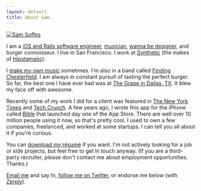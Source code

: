 ```yaml
---
layout: default
title: About Sam.
---
```


<section class="about">
<a href="http://www.flickr.com/photos/samsoffes/5910043084/in/set-72157627008591241/lightbox/" rel="external nofollow" id="portrait"><img src="http://assets.samsoff.es/images/Sam-Soffes.jpg" alt="Sam Soffes" /></a>
  
I am a [iOS and Rails software engineer](http://github.com/samsoffes), [musician](http://samsoff.es/music), [wanna be designer](http://dribbble.com/samsoffes), and burger connoisseur. I live in San Francisco. I work at [Synthetic](http://heysynthetic.com) (the makes of [Hipstamatic](http://hipstamatic.com)).

I [make my own music](http://samsoff.es/music) sometimes. I'm also in a band called [Finding Chesterfield](http://findingchesterfield.com). I am always in constant pursuit of tasting the perfect burger. So far, the best one I have ever had was at [The Grape in Dallas, TX](http://gowalla.com/spots/63115). It blew my face off with awesome.

Recently some of my work I did for a client was featured in [The New York Times](http://bits.blogs.nytimes.com/2010/11/11/social-books-hopes-to-make-e-reading-communal/) and [Tech Crunch](http://techcrunch.com/2010/11/11/rethink-books-social/). A few years ago, I wrote this app for the iPhone called [Bible](http://youversion.com/iphone) that launched day one of the App Store. There are well over 10 million people using it now, so that's pretty cool. I used to own a few companies, freelanced, and worked at some startups. I can tell you all about it if you're curious.
  
You can [download my résumé](http://samsoff.es/resume) if you want. I'm not actively looking for a job or side projects, but feel free to get in touch anyway. <span class="gray">(If you are a third-party recruiter, please don't contact me about employment opportunities. Thanks.)</span>
  
[Email me](&#109;&#97;&#105;&#108;&#116;&#111;&#58;%73%61%6d@%73%61%6d%73%6f%66%66.%65%73) and say hi, [follow me on Twitter](http://twitter.com/samsoffes), or endorse me below (with [Zerply](http://zerp.ly/i/vnc0j)).
  
<script type="text/javascript" src="http://get.zerply.com/js/widget/remote.js"></script><script type="text/javascript">widget = new zerplyTC({container: 'ZE-widget', key: 'f1174d2354f0f008a70bec063acc1947', width: '302'}); widget.init();</script><div id="ZE-widget"></div>
</section>
